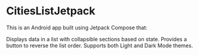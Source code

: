 # CitiesListJetpack

This is an Android app built using Jetpack Compose that:

Displays data in a list with collapsible sections based on state.
Provides a button to reverse the list order.
Supports both Light and Dark Mode themes.